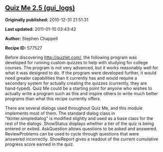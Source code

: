## [Quiz Me 2.5 (gui_logs)](https://code.activestate.com/recipes/577527-quiz-me-25-gui_logs)

**Originally published:** 2010-12-31 21:51:31

**Last updated:** 2011-01-10 03:43:42

**Author:** Stephen Chappell

**Recipe ID:** 577527

Before discovering http://quizlet.com/, the following program was developed for running custom quizzes to help with studying for college courses. The program is not very advanced, but it works reasonably well for what it was designed to do. If the program were developed further, it would need greater capabilities than it currently has and would require a secondary system for actually creating the quizzes (currently, they are hand-typed). Quiz Me could be a starting point for anyone who wishes to actually write a program such as this and inspire others to write much better programs than what this recipe currently offers.

There are several dialogs used throughout Quiz Me, and this module implements most of them. The standard dialog class in "tkinter.simpledialog" is modified slightly and used as a base class for the rest of the dialogs. ShowStatus displays whether a tier of the quiz is being entered or exited. AskQuestion allows questions to be asked and answered. ReviewProblems can be used to cycle through questions that were answered incorrectly. ShowReport gives a readout of the current cumulative progress score earned in the quiz.
